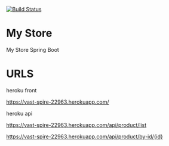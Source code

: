 [![Build Status](https://travis-ci.org/danilofonte/mystore.svg?branch=master)](https://travis-ci.org/danilofonte/mystore)

# My Store
My Store Spring Boot

# URLS

heroku front

https://vast-spire-22963.herokuapp.com/

heroku api

https://vast-spire-22963.herokuapp.com/api/product/list

https://vast-spire-22963.herokuapp.com/api/product/by-id/{id}


